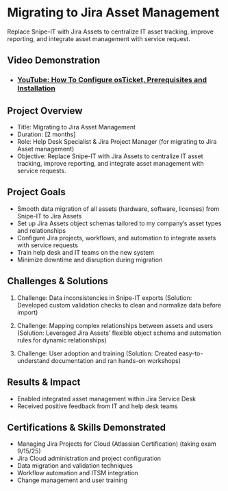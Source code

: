 
<h1> Migrating to Jira Asset Management </h1>
Replace Snipe-IT with Jira Assets to centralize IT asset tracking, improve reporting, and integrate asset management with service request.<br />


<h2>Video Demonstration</h2>

- ### [YouTube: How To Configure osTicket, Prerequisites and Installation](https://www.youtube.com/watch?v=thl4tI3eKXY)

<h2> Project Overview </h2>

- Title: Migrating to Jira Asset Management 
- Duration: [2 months]
- Role: Help Desk Specialist & Jira Project Manager (for migrating to Jira Asset management)
- Objective: Replace Snipe-IT with Jira Assets to centralize IT asset tracking, improve reporting, and integrate asset management with service requests.


<h2>Project Goals</h2>

- Smooth data migration of all assets (hardware, software, licenses) from Snipe-IT to Jira Assets
- Set up Jira Assets object schemas tailored to my company’s asset types and relationships
- Configure Jira projects, workflows, and automation to integrate assets with service requests
- Train help desk and IT teams on the new system
- Minimize downtime and disruption during migration

<h2> Challenges & Solutions </h2>

1. Challenge: Data inconsistencies in Snipe-IT exports
   (Solution: Developed custom validation checks to clean and normalize data before import)

2. Challenge: Mapping complex relationships between assets and users
   (Solution: Leveraged Jira Assets’ flexible object schema and automation rules for dynamic relationships)

3. Challenge: User adoption and training
   (Solution: Created easy-to-understand documentation and ran hands-on workshops)

<h2> Results & Impact </h2>

- Enabled integrated asset management within Jira Service Desk
- Received positive feedback from IT and help desk teams

<h2> Certifications & Skills Demonstrated </h2>

- Managing Jira Projects for Cloud (Atlassian Certification) (taking exam 9/15/25)
- Jira Cloud administration and project configuration
- Data migration and validation techniques
- Workflow automation and ITSM integration
- Change management and user training
